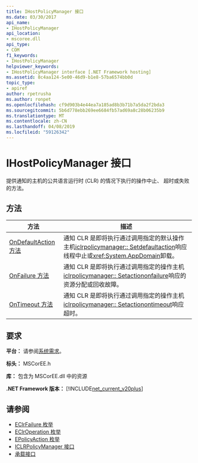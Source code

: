 ```yaml
---
title: IHostPolicyManager 接口
ms.date: 03/30/2017
api_name:
- IHostPolicyManager
api_location:
- mscoree.dll
api_type:
- COM
f1_keywords:
- IHostPolicyManager
helpviewer_keywords:
- IHostPolicyManager interface [.NET Framework hosting]
ms.assetid: 8c4aa124-5e00-46d9-b1e8-57ba6574bb0d
topic_type:
- apiref
author: rpetrusha
ms.author: ronpet
ms.openlocfilehash: cf9d903b4e44ea7a185ad8b3b71b7a5da2f2bda3
ms.sourcegitcommit: 5b6d778ebb269ee6684fb57ad69a8c28b06235b9
ms.translationtype: MT
ms.contentlocale: zh-CN
ms.lasthandoff: 04/08/2019
ms.locfileid: "59126342"
---
```

# <a name="ihostpolicymanager-interface"></a>IHostPolicyManager 接口
提供通知的主机的公共语言运行时 (CLR) 的情况下执行的操作中止、 超时或失败的方法。  
  
## <a name="methods"></a>方法  
  
|方法|描述|  
|------------|-----------------|  
|[OnDefaultAction 方法](../../../../docs/framework/unmanaged-api/hosting/ihostpolicymanager-ondefaultaction-method.md)|通知 CLR 是即将执行通过调用指定的默认操作主机[iclrpolicymanager:: Setdefaultaction](../../../../docs/framework/unmanaged-api/hosting/iclrpolicymanager-setdefaultaction-method.md)响应线程中止或<xref:System.AppDomain>卸载。|  
|[OnFailure 方法](../../../../docs/framework/unmanaged-api/hosting/ihostpolicymanager-onfailure-method.md)|通知 CLR 是即将执行通过调用指定的操作主机[iclrpolicymanager:: Setactiononfailure](../../../../docs/framework/unmanaged-api/hosting/iclrpolicymanager-setactiononfailure-method.md)响应的资源分配或回收故障。|  
|[OnTimeout 方法](../../../../docs/framework/unmanaged-api/hosting/ihostpolicymanager-ontimeout-method.md)|通知 CLR 是即将执行通过调用指定的操作主机[iclrpolicymanager:: Setactionontimeout](../../../../docs/framework/unmanaged-api/hosting/iclrpolicymanager-setactionontimeout-method.md)响应超时。|  
  
## <a name="requirements"></a>要求  
 **平台：** 请参阅[系统需求](../../../../docs/framework/get-started/system-requirements.md)。  
  
 **标头：** MSCorEE.h  
  
 **库：** 包含为 MSCorEE.dll 中的资源  
  
 **.NET Framework 版本：** [!INCLUDE[net_current_v20plus](../../../../includes/net-current-v20plus-md.md)]  
  
## <a name="see-also"></a>请参阅

- [EClrFailure 枚举](../../../../docs/framework/unmanaged-api/hosting/eclrfailure-enumeration.md)
- [EClrOperation 枚举](../../../../docs/framework/unmanaged-api/hosting/eclroperation-enumeration.md)
- [EPolicyAction 枚举](../../../../docs/framework/unmanaged-api/hosting/epolicyaction-enumeration.md)
- [ICLRPolicyManager 接口](../../../../docs/framework/unmanaged-api/hosting/iclrpolicymanager-interface.md)
- [承载接口](../../../../docs/framework/unmanaged-api/hosting/hosting-interfaces.md)
